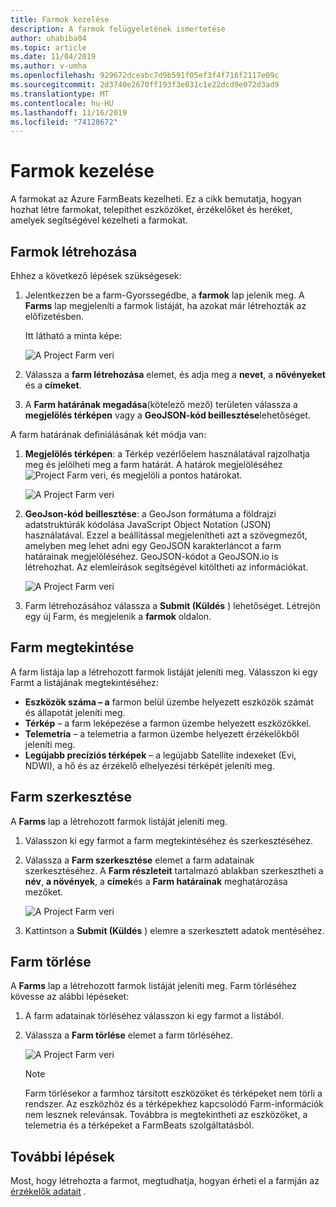 ```yaml
---
title: Farmok kezelése
description: A farmok felügyeletének ismertetése
author: uhabiba04
ms.topic: article
ms.date: 11/04/2019
ms.author: v-umha
ms.openlocfilehash: 929672dceabc7d9b591f05ef3f4f716f2117e09c
ms.sourcegitcommit: 2d3740e2670ff193f3e031c1e22dcd9e072d3ad9
ms.translationtype: MT
ms.contentlocale: hu-HU
ms.lasthandoff: 11/16/2019
ms.locfileid: "74128672"
---
```

# <a name="manage-farms"></a>Farmok kezelése

A farmokat az Azure FarmBeats kezelheti. Ez a cikk bemutatja, hogyan hozhat létre farmokat, telepíthet eszközöket, érzékelőket és heréket, amelyek segítségével kezelheti a farmokat.

## <a name="create-farms"></a>Farmok létrehozása

Ehhez a következő lépések szükségesek:

1. Jelentkezzen be a farm-Gyorssegédbe, a **farmok** lap jelenik meg.
    A **Farms** lap megjeleníti a farmok listáját, ha azokat már létrehozták az előfizetésben.

    Itt látható a minta képe:

    ![A Project Farm veri](./media/create-farms/create-farm-main-page-1.png)


2. Válassza a **farm létrehozása** elemet, és adja meg a **nevet**, a **növényeket** és a **címeket**.
3. A **Farm határának megadása**(kötelező mező) területen válassza a **megjelölés térképen** vagy a **GeoJSON-kód beillesztése**lehetőséget.

A farm határának definiálásának két módja van:

1. **Megjelölés térképen**: a Térkép vezérlőelem használatával rajzolhatja meg és jelölheti meg a farm határát. A határok megjelöléséhez ![Project Farm veri](./media/create-farms/pencil-icon-1.png), és megjelöli a pontos határokat.

    ![A Project Farm veri](./media/create-farms/create-farm-mark-on-map-1.png)

2. **GeoJson-kód beillesztése**: a GeoJson formátuma a földrajzi adatstruktúrák kódolása JavaScript Object Notation (JSON) használatával. Ezzel a beállítással megjelenítheti azt a szövegmezőt, amelyben meg lehet adni egy GeoJSON karakterláncot a farm határainak megjelöléséhez. GeoJSON-kódot a GeoJSON.io is létrehozhat.
Az elemleírások segítségével kitöltheti az információkat.

    ![A Project Farm veri](./media/create-farms/create-new-farm-1.png)

4.  Farm létrehozásához válassza a **Submit (Küldés** ) lehetőséget. Létrejön egy új Farm, és megjelenik a **farmok** oldalon.

## <a name="view-farm"></a>Farm megtekintése

A farm listája lap a létrehozott farmok listáját jeleníti meg. Válasszon ki egy Farmt a listájának megtekintéséhez:

 - **Eszközök száma – a** farmon belül üzembe helyezett eszközök számát és állapotát jeleníti meg.
 - **Térkép** – a farm leképezése a farmon üzembe helyezett eszközökkel.
 - **Telemetria** – a telemetria a farmon üzembe helyezett érzékelőkből jeleníti meg.
 - **Legújabb precíziós térképek** – a legújabb Satellite indexeket (Evi, NDWI), a hő és az érzékelő elhelyezési térképét jeleníti meg.

## <a name="edit-farm"></a>Farm szerkesztése

A **Farms** lap a létrehozott farmok listáját jeleníti meg.

1.  Válasszon ki egy farmot a farm megtekintéséhez és szerkesztéséhez.
2.  Válassza a **Farm szerkesztése** elemet a farm adatainak szerkesztéséhez. A **Farm részleteit** tartalmazó ablakban szerkesztheti a **név**, **a növények**, a **címek**és a **Farm határainak** meghatározása mezőket.

    ![A Project Farm veri](./media/create-farms/edit-farm-1.png)

3. Kattintson a **Submit (Küldés** ) elemre a szerkesztett adatok mentéséhez.

## <a name="delete-farm"></a>Farm törlése

A **Farms** lap a létrehozott farmok listáját jeleníti meg. Farm törléséhez kövesse az alábbi lépéseket:

1.  A farm adatainak törléséhez válasszon ki egy farmot a listából.
2.  Válassza a **Farm törlése** elemet a farm törléséhez.

    ![A Project Farm veri](./media/create-farms/delete-farm-1.png)

    > [!NOTE]
    > Farm törlésekor a farmhoz társított eszközöket és térképeket nem törli a rendszer. Az eszközhöz és a térképekhez kapcsolódó Farm-információk nem lesznek relevánsak. Továbbra is megtekintheti az eszközöket, a telemetria és a térképeket a FarmBeats szolgáltatásból.


## <a name="next-steps"></a>További lépések

Most, hogy létrehozta a farmot, megtudhatja, hogyan érheti el a farmján az [érzékelők adatait](get-sensor-data-from-sensor-partner.md) .
